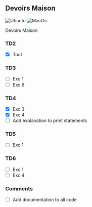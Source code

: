 ## Devoirs Maison

![Ubuntu](https://github.com/ejovo13/informatique-TD_dm/actions/workflows/Ubuntu.yml/badge.svg)
![MacOs](https://github.com/ejovo13/informatique-TD_dm/actions/workflows/Mac.yml/badge.svg)

Devoirs Maison

### TD2
- [x] Tout

### TD3
- [ ] Exo 1
- [ ] Exo 6

### TD4
- [x] Exo 3
- [x] Exo 4
- [ ] Add explanation to print statements

### TD5
- [ ] Exo 1

### TD6
- [ ] Exo 1
- [ ] Exo 4

### Comments
- [ ] Add documentation to all code
